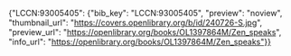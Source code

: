 {"LCCN:93005405": {"bib_key": "LCCN:93005405", "preview": "noview", "thumbnail_url": "https://covers.openlibrary.org/b/id/240726-S.jpg", "preview_url": "https://openlibrary.org/books/OL1397864M/Zen_speaks", "info_url": "https://openlibrary.org/books/OL1397864M/Zen_speaks"}}

